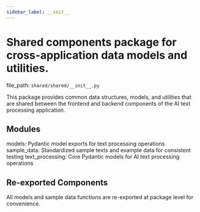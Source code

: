 ```yaml
---
sidebar_label: __init__
---
```


# Shared components package for cross-application data models and utilities.

  file_path: `shared/shared/__init__.py`

This package provides common data structures, models, and utilities that are shared
between the frontend and backend components of the AI text processing application.

## Modules

models: Pydantic model exports for text processing operations
sample_data: Standardized sample texts and example data for consistent testing
text_processing: Core Pydantic models for AI text processing operations

## Re-exported Components

All models and sample data functions are re-exported at package level for convenience.
